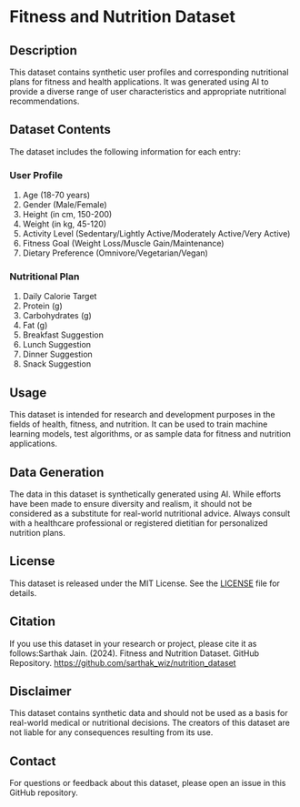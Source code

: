 # Fitness and Nutrition Dataset

## Description

This dataset contains synthetic user profiles and corresponding nutritional plans for fitness and health applications. It was generated using AI to provide a diverse range of user characteristics and appropriate nutritional recommendations.

## Dataset Contents

The dataset includes the following information for each entry:

### User Profile

1. Age (18-70 years)
2. Gender (Male/Female)
3. Height (in cm, 150-200)
4. Weight (in kg, 45-120)
5. Activity Level (Sedentary/Lightly Active/Moderately Active/Very Active)
6. Fitness Goal (Weight Loss/Muscle Gain/Maintenance)
7. Dietary Preference (Omnivore/Vegetarian/Vegan)

### Nutritional Plan

1. Daily Calorie Target
2. Protein (g)
3. Carbohydrates (g)
4. Fat (g)
5. Breakfast Suggestion
6. Lunch Suggestion
7. Dinner Suggestion
8. Snack Suggestion

## Usage

This dataset is intended for research and development purposes in the fields of health, fitness, and nutrition. It can be used to train machine learning models, test algorithms, or as sample data for fitness and nutrition applications.

## Data Generation

The data in this dataset is synthetically generated using AI. While efforts have been made to ensure diversity and realism, it should not be considered as a substitute for real-world nutritional advice. Always consult with a healthcare professional or registered dietitian for personalized nutrition plans.

## License

This dataset is released under the MIT License. See the [LICENSE](LICENSE) file for details.

## Citation

If you use this dataset in your research or project, please cite it as follows:Sarthak Jain. (2024). Fitness and Nutrition Dataset. GitHub Repository.
<https://github.com/sarthak_wiz/nutrition_dataset>

## Disclaimer

This dataset contains synthetic data and should not be used as a basis for real-world medical or nutritional decisions. The creators of this dataset are not liable for any consequences resulting from its use.

## Contact

For questions or feedback about this dataset, please open an issue in this GitHub repository.
